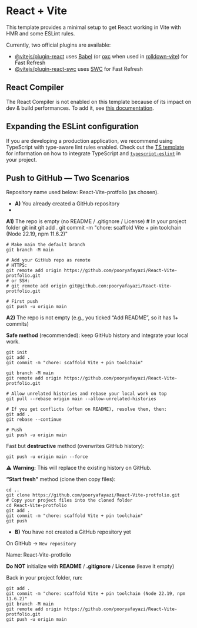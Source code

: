 # React + Vite

This template provides a minimal setup to get React working in Vite with HMR and some ESLint rules.

Currently, two official plugins are available:

- [@vitejs/plugin-react](https://github.com/vitejs/vite-plugin-react/blob/main/packages/plugin-react) uses [Babel](https://babeljs.io/) (or [oxc](https://oxc.rs) when used in [rolldown-vite](https://vite.dev/guide/rolldown)) for Fast Refresh
- [@vitejs/plugin-react-swc](https://github.com/vitejs/vite-plugin-react/blob/main/packages/plugin-react-swc) uses [SWC](https://swc.rs/) for Fast Refresh

## React Compiler

The React Compiler is not enabled on this template because of its impact on dev & build performances. To add it, see [this documentation](https://react.dev/learn/react-compiler/installation).

## Expanding the ESLint configuration

If you are developing a production application, we recommend using TypeScript with type-aware lint rules enabled. Check out the [TS template](https://github.com/vitejs/vite/tree/main/packages/create-vite/template-react-ts) for information on how to integrate TypeScript and [`typescript-eslint`](https://typescript-eslint.io) in your project.


## Push to GitHub — Two Scenarios

Repository name used below: React-Vite-protfolio (as chosen).

- **A)** You already created a GitHub repository
- 
**A1)** The repo is empty (no README / .gitignore / License)
    # In your project folder
    git init
    git add .
    git commit -m "chore: scaffold Vite + pin toolchain (Node 22.19, npm 11.6.2)"

    # Make main the default branch
    git branch -M main

    # Add your GitHub repo as remote
    # HTTPS:
    git remote add origin https://github.com/pooryafayazi/React-Vite-protfolio.git
    # or SSH:
    # git remote add origin git@github.com:pooryafayazi/React-Vite-protfolio.git

    # First push
    git push -u origin main

**A2)** The repo is not empty (e.g., you ticked “Add README”, so it has 1+ commits)

**Safe method** (recommended): keep GitHub history and integrate your local work.

    git init
    git add .
    git commit -m "chore: scaffold Vite + pin toolchain"

    git branch -M main
    git remote add origin https://github.com/pooryafayazi/React-Vite-protfolio.git

    # Allow unrelated histories and rebase your local work on top
    git pull --rebase origin main --allow-unrelated-histories

    # If you get conflicts (often on README), resolve them, then:
    git add .
    git rebase --continue

    # Push
    git push -u origin main


Fast but **destructive** method (overwrites GitHub history):

    git push -u origin main --force


⚠️ **Warning:** This will replace the existing history on GitHub.

**“Start fresh”** method (clone then copy files):

    cd ..
    git clone https://github.com/pooryafayazi/React-Vite-protfolio.git
    # Copy your project files into the cloned folder
    cd React-Vite-protfolio
    git add .
    git commit -m "chore: scaffold Vite + pin toolchain"
    git push

- **B)** You have not created a GitHub repository yet

On GitHub → `New repository`

Name: React-Vite-protfolio

**Do NOT** initialize with **README** / **.gitignore** / **License** (leave it empty)

Back in your project folder, run:

```git init
git add .
git commit -m "chore: scaffold Vite + pin toolchain (Node 22.19, npm 11.6.2)"
git branch -M main
git remote add origin https://github.com/pooryafayazi/React-Vite-protfolio.git
git push -u origin main
```
